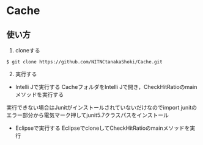 # Cache
## 使い方
1. cloneする
```shell
$ git clone https://github.com/NITNCtanakaShoki/Cache.git
```

2. 実行する
- Intelli Jで実行する
CacheフォルダをIntelli Jで開き，CheckHitRatioのmainメソッドを実行する

実行できない場合はJunitがインストールされていないだけなのでimport junitのエラー部分から電気マーク押してjunit5.7クラスパスをインストール

- Eclipseで実行する
EclipseでcloneしてCheckHitRatioのmainメソッドを実行

